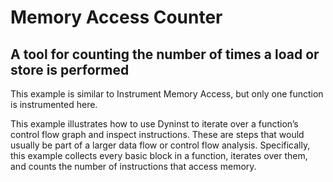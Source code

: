 # Memory Access Counter

## A tool for counting the number of times a load or store is performed

This example is similar to Instrument Memory Access, but only one function
is instrumented here.

This example illustrates how to use Dyninst to iterate over a
function’s control flow graph and inspect instructions. These are steps
that would usually be part of a larger data flow or control flow
analysis. Specifically, this example collects every basic block in a
function, iterates over them, and counts the number of instructions that
access memory.
